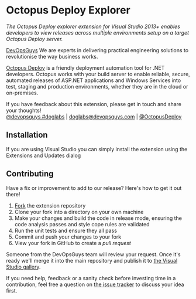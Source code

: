 # Octopus Deploy Explorer

*The Octopus Deploy explorer extension for Visual Studio 2013+ enables developers to view releases across multiple environments setup on a target Octopus Deploy server.*

[DevOpsGuys](http://www.devopsguys.com) We are experts in delivering practical engineering solutions to revolutionise the way business works.

[Octopus Deploy](https://www.octopus.com) is a friendly deployment automation tool for .NET developers. Octopus works with your build server to enable reliable, secure, automated releases of ASP.NET applications and Windows Services into test, staging and production environments, whether they are in the cloud or on-premises.

If you have feedback about this extension, please get in touch and share your thoughts!  
[@devopsguys #doglabs](https://twitter.com/devopsguys)  |  doglabs@devopsguys.com  |  [@OctopusDeploy](https://twitter.com/OctopusDeploy)

## Installation

If you are using Visual Studio you can simply install the extension using the Extensions and Updates dialog

## Contributing

Have a fix or improvement to add to our release? Here's how to get it out there!

1. [Fork](https://github.com/devopsguys/octopus-deploy-explorer-vsix/fork) the extension repository
2. Clone your fork into a directory on your own machine
3. Make your changes and build the code in release mode, ensuring the code analysis passes and style cope rules are validated
4. Run the unit tests and ensure they all pass
5. Commit and push your changes to your fork
6. View your fork in GitHub to create a _pull request_

Someone from the DevOpsGuys team will review your request. Once it's ready we'll merge it into the main repository and publish it to [the Visual Studio gallery](https://visualstudiogallery.msdn.microsoft.com/4e4afe89-71ee-4a76-b055-825731bed26c).

If you need help, feedback or a sanity check before investing time in a contribution, feel free a question on [the issue tracker](https://github.com/devopsguys/octopus-deploy-explorer-vsix/issues) to discuss your idea first.
